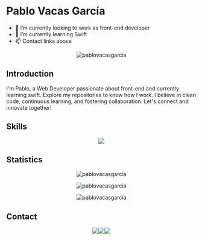 # Pablo Vacas García

*   🔭 I’m currently looking to work as front-end developer
*   🌱 I’m currently learning Swift
*   📫 Contact links above

<div align="center">
<p align="center"><img src="http://github-profile-summary-cards.vercel.app/api/cards/profile-details?username=pablovacasgarcia&show_icons=true&locale=en&theme=transparent" alt="pablovacasgarcia" /></p>
</div>

## Introduction

I'm Pablo, a Web Developer passionate about front-end and currently learning swift. 
Explore my repositories to know how I work.
I believe in clean code, continuous learning, and fostering collaboration. 
Let's connect and innovate together!

## Skills

<div align="center">
<img src="https://skillicons.dev/icons?i=angular,laravel,mysql,nodejs,py,react,symfony,tailwind,vue" />
</div>

## Statistics

<div align="center">
<p align="center"><img src="https://github-readme-stats.vercel.app/api?username=pablovacasgarcia&show_icons=true&locale=en&rank_icon=github&theme=transparent" alt="pablovacasgarcia" /></p><p align="center"><img src="https://github-readme-streak-stats.herokuapp.com/?user=pablovacasgarcia&theme=transparent" alt="pablovacasgarcia" /></p><p align="center"><img src="https://github-readme-stats.vercel.app/api/top-langs?username=pablovacasgarcia&show_icons=true&locale=en&layout=pie" alt="pablovacasgarcia" /></p>
</div>

## Contact

<div align="center">
<a href="https://instagram.com/pablovacass"><img src="https://img.shields.io/badge/Instagram-E4405F?style=for-the-badge&logo=instagram&logoColor=white"/></a><a href="https://linkedin.com/in/pablo-vacas-garc%C3%ADa-b95827208"><img src="https://img.shields.io/badge/LinkedIn-0077B5?style=for-the-badge&logo=linkedin&logoColor=white"/></a><a href="mailto:pablovacasgarcia@gmail.com"><img src="https://img.shields.io/badge/Gmail-D14836?style=for-the-badge&logo=gmail&logoColor=white"/></a>
</div>
